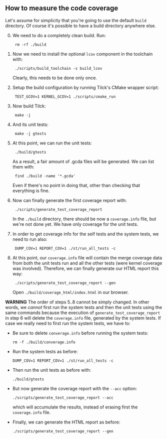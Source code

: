 
How to measure the code coverage
----------------------------------

Let's assume for simplicity that you're going to use the default `build`
directory. Of course it's possible to have a build directory anywhere else.

0. We need to do a completely clean build. Run:

        rm -rf ./build

1. Now we need to install the optional `lcov` component in the toolchain with:

        ./scripts/build_toolchain -s build_lcov

   Clearly, this needs to be done only once.

2. Setup the build configuration by running Tilck's CMake wrapper script:

        TEST_GCOV=1 KERNEL_GCOV=1 ./scripts/cmake_run

3. Now build Tilck:

        make -j

4. And its unit tests:

        make -j gtests

5. At this point, we can run the unit tests:

        ./build/gtests

   As a result, a fair amount of .gcda files will be generated. We can list
   them with:

        find ./build -name '*.gcda'

   Even if there's no point in doing that, other than checking that everything
   is fine.

6. Now can finally generate the first coverage report with:

        ./scripts/generate_test_coverage_report

   In the `./build` directory, there should be now a `coverage.info` file, but
   we're not done yet. We have only coverage for the unit tests.

7. In order to get coverage info for the self tests and the system tests, we
   need to run also:

        DUMP_COV=1 REPORT_COV=1 ./st/run_all_tests -c

8. At this point, our `coverage.info` file will contain the merge coverage data
   from both the unit tests run and all the other tests (were kernel coverage
   was involved). Therefore, we can finally generate our HTML report this way:

        ./scripts/generate_test_coverage_report --gen

   Open `./build/coverage_html/index.html` in our browser.


**WARNING**
The order of steps 5..8 cannot be simply changed. In other words, we *cannot*
first run the system tests and then the unit tests using the same commands
because the execution of `generate_test_coverage_report` in step 6 will delete
the `coverage.info` file, generated by the system tests. If case we really need
to first run the system tests, we have to:

   - Be sure to delete `converage.info` before running the system tests:

         rm -f ./build/converage.info

   - Run the system tests as before:

         DUMP_COV=1 REPORT_COV=1 ./st/run_all_tests -c

   - Then run the unit tests as before with:

         ./build/gtests

   - But now generate the coverage report with the `--acc` option:

         ./scripts/generate_test_coverage_report --acc

     which will accumulate the results, instead of erasing first the
     `coverage.info` file.

   - Finally, we can generate the HTML report as before:

         ./scripts/generate_test_coverage_report --gen
